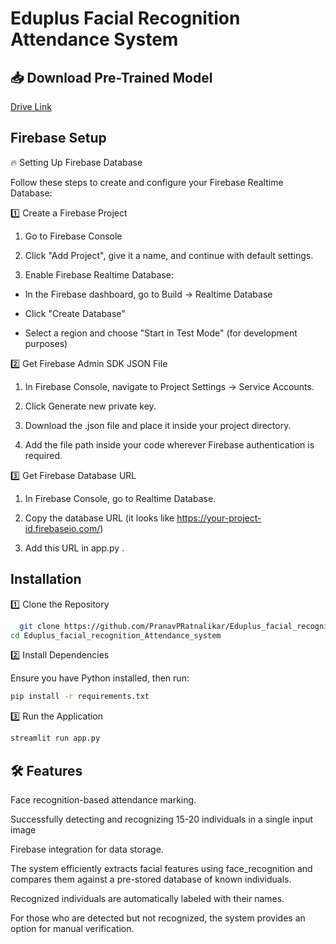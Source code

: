 # Eduplus Facial Recognition Attendance System
##  📥 Download Pre-Trained Model

[Drive Link](https://drive.google.com/file/d/1dxhQmfZ3n83crHHxlhd2hiJl3y6XQB8t/view?usp=sharing)


## Firebase Setup
🔥 Setting Up Firebase Database

Follow these steps to create and configure your Firebase Realtime Database:

1️⃣ Create a Firebase Project

1. Go to Firebase Console

2. Click "Add Project", give it a name, and continue with default settings.

3. Enable Firebase Realtime Database:

 - In the Firebase dashboard, go to Build → Realtime Database

 - Click "Create Database"

 - Select a region and choose "Start in Test Mode" (for development purposes)

2️⃣ Get Firebase Admin SDK JSON File

1. In Firebase Console, navigate to Project Settings → Service Accounts.

2. Click Generate new private key.

3. Download the .json file and place it inside your project directory.

4. Add the file path inside your code wherever Firebase authentication is required.

3️⃣ Get Firebase Database URL

1. In Firebase Console, go to Realtime Database.

2. Copy the database URL (it looks like https://your-project-id.firebaseio.com/)

3. Add this URL in app.py .


## Installation

1️⃣ Clone the Repository

```bash
  git clone https://github.com/PranavPRatnalikar/Eduplus_facial_recognition_Attendance_system.git
cd Eduplus_facial_recognition_Attendance_system
```

2️⃣ Install Dependencies

Ensure you have Python installed, then run:
```bash
pip install -r requirements.txt
```

3️⃣ Run the Application
```bash
streamlit run app.py
```


    

## 🛠️ Features

Face recognition-based attendance marking.

Successfully detecting and recognizing 15-20 individuals in a single input image

Firebase integration for data storage.

The system efficiently extracts facial features using face_recognition and compares them against a pre-stored database of known individuals.

Recognized individuals are automatically labeled with their names.

For those who are detected but not recognized, the system provides an option for manual verification.

